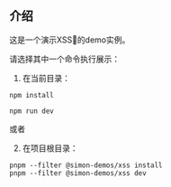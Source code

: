## 介绍

这是一个演示XSS🐓的demo实例。

请选择其中一个命令执行展示：

1. 在当前目录：

```shell
npm install

npm run dev
```

或者

2. 在项目根目录：

```shell
pnpm --filter @simon-demos/xss install
pnpm --filter @simon-demos/xss dev
```

